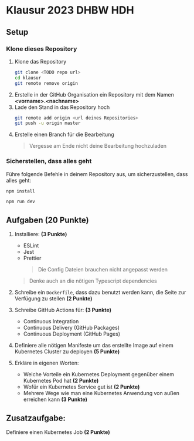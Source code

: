 # Klausur 2023 DHBW HDH

## Setup

### Klone dieses Repository

1. Klone das Repository
   ```bash
   git clone <TODO repo url>
   cd klausur
   git remote remove origin
   ```
2. Erstelle in der GitHub Organisation ein Repository mit dem Namen **\<vorname>.\<nachname>**
3. Lade den Stand in das Repository hoch
   ```bash
   git remote add origin <url deines Repositories>
   git push -u origin master
   ```
4. Erstelle einen Branch für die Bearbeitung
   > Vergesse am Ende nicht deine Bearbeitung hochzuladen

### Sicherstellen, dass alles geht

Führe folgende Befehle in deinem Repository aus, um sicherzustellen, dass alles geht:

```bash
npm install

npm run dev
```

## Aufgaben (20 Punkte)

1. Installiere: **(3 Punkte)**

   - ESLint
   - Jest
   - Prettier
     > Die Config Dateien brauchen nicht angepasst werden

   > Denke auch an die nötigen Typescript dependencies

2. Schreibe ein `Dockerfile`, dass dazu benutzt werden kann, die Seite zur Verfügung zu stellen **(2 Punkte)**
3. Schreibe GitHub Actions für: **(3 Punkte)**
   - Continuous Integration
   - Continuous Delivery (GitHub Packages)
   - Continuous Deployment (GitHub Pages)
4. Definiere alle nötigen Manifeste um das erstellte Image auf einem Kubernetes Cluster zu deployen **(5 Punkte)**
5. Erkläre in eigenen Worten:
   - Welche Vorteile ein Kubernetes Deployment gegenüber einem Kubernetes Pod hat **(2 Punkte)**
   - Wofür ein Kubernetes Service gut ist **(2 Punkte)**
   - Mehrere Wege wie man eine Kubernetes Anwendung von außen erreichen kann **(3 Punkte)**

## Zusatzaufgabe:

Definiere einen Kubernetes Job **(2 Punkte)**

